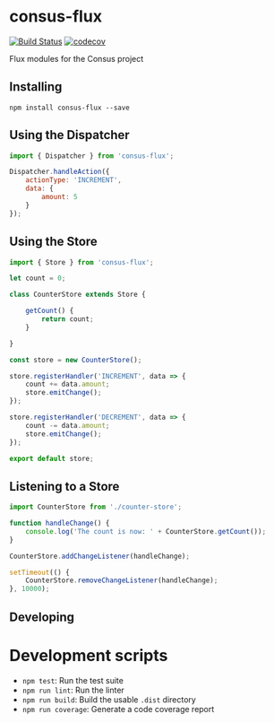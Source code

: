 # consus-flux

[![Build Status](https://travis-ci.org/TheFourFifths/consus-flux.svg?branch=master)](https://travis-ci.org/TheFourFifths/consus-flux)
[![codecov](https://codecov.io/gh/TheFourFifths/consus-flux/branch/master/graph/badge.svg)](https://codecov.io/gh/TheFourFifths/consus-flux)

Flux modules for the Consus project

## Installing

`npm install consus-flux --save`

## Using the Dispatcher

```javascript
import { Dispatcher } from 'consus-flux';

Dispatcher.handleAction({
    actionType: 'INCREMENT',
    data: {
        amount: 5
    }
});
```

## Using the Store

```javascript
import { Store } from 'consus-flux';

let count = 0;

class CounterStore extends Store {

    getCount() {
        return count;
    }

}

const store = new CounterStore();

store.registerHandler('INCREMENT', data => {
    count += data.amount;
    store.emitChange();
});

store.registerHandler('DECREMENT', data => {
    count -= data.amount;
    store.emitChange();
});

export default store;
```

## Listening to a Store

```javascript
import CounterStore from './counter-store';

function handleChange() {
    console.log('The count is now: ' + CounterStore.getCount());
}

CounterStore.addChangeListener(handleChange);

setTimeout(() {
    CounterStore.removeChangeListener(handleChange);
}, 10000);
```

## Developing

# Development scripts

* `npm test`: Run the test suite
* `npm run lint`: Run the linter
* `npm run build`: Build the usable `.dist` directory
* `npm run coverage`: Generate a code coverage report
